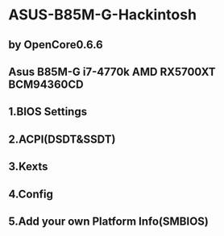 # ASUS-B85M-G-Hackintosh
by OpenCore0.6.6
------------------------
Asus B85M-G
i7-4770k
AMD RX5700XT
BCM94360CD
------------------------
1.BIOS Settings
------------------------
2.ACPI(DSDT&SSDT)
------------------------
3.Kexts
------------------------
4.Config
------------------------
5.Add your own Platform Info(SMBIOS)
------------------------
